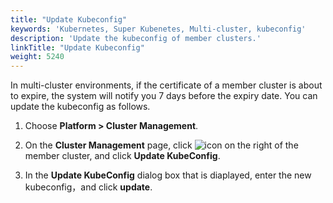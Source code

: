 ```yaml
---
title: "Update Kubeconfig"
keywords: 'Kubernetes, Super Kubenetes, Multi-cluster, kubeconfig'
description: 'Update the kubeconfig of member clusters.'
linkTitle: "Update Kubeconfig"
weight: 5240
---
```


In multi-cluster environments, if the certificate of a member cluster is about to expire, the system will notify you 7 days before the expiry date. You can update the kubeconfig as follows.

1. Choose **Platform > Cluster Management**.

2. On the **Cluster Management** page, click <img src="/dist/assets/docs/v3.3/enable-pluggable-components/KubeSphere-app-store/three-dots.png" height="z0px" alt="icon"> on the right of the member cluster, and click **Update KubeConfig**.

3. In the **Update KubeConfig** dialog box that is diaplayed, enter the new kubeconfig，and click **update**.



